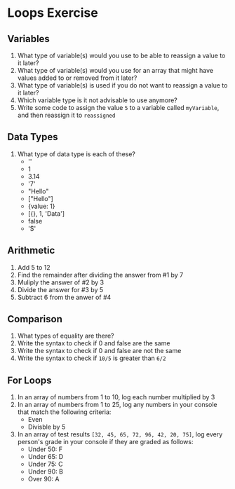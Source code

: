 # Loops Exercise

## Variables

1. What type of variable(s) would you use to be able to reassign a value to it later?
2. What type of variable(s) would you use for an array that might have values added to or removed from it later?
3. What type of variable(s) is used if you do not want to reassign a value to it later?
4. Which variable type is it not advisable to use anymore?
5. Write some code to assign the value `5` to a variable called `myVariable`, and then reassign it to `reassigned`

## Data Types

1. What type of data type is each of these?
   - ''
   - 1
   - 3.14
   - '7'
   - "Hello"
   - ["Hello"]
   - {value: 1}
   - [{}, 1, 'Data']
   - false
   - '$'

## Arithmetic

1. Add 5 to 12
2. Find the remainder after dividing the answer from #1 by 7
3. Muliply the answer of #2 by 3
4. Divide the answer for #3 by 5
5. Subtract 6 from the anwer of #4

## Comparison

1. What types of equality are there?
2. Write the syntax to check if 0 and false are the same
3. Write the syntax to check if 0 and false are not the same
4. Write the syntax to check if `10/5` is greater than `6/2`

## For Loops

1. In an array of numbers from 1 to 10, log each number multiplied by 3
2. In an array of numbers from 1 to 25, log any numbers in your console that match the following criteria:
   - Even
   - Divisble by 5
3. In an array of test results `[32, 45, 65, 72, 96, 42, 20, 75]`, log every person's grade in your console if they are graded as follows:
   - Under 50: F
   - Under 65: D
   - Under 75: C
   - Under 90: B
   - Over 90: A
